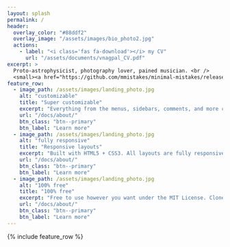 ```yaml
---
layout: splash
permalink: /
header:
  overlay_color: "#88ddf2"
  overlay_image: "/assets/images/bio_photo2.jpg"
  actions:
    - label: "<i class='fas fa-download'></i> my CV"
      url: "/assets/documents/vnagpal_CV.pdf"
excerpt: >
  Proto-astrophysicist, photography lover, pained musician. <br />
  <small><a href="https://github.com/mmistakes/minimal-mistakes/releases/tag/4.26.2">Latest release v4.26.2</a></small>
feature_row:
  - image_path: /assets/images/landing_photo.jpg
    alt: "customizable"
    title: "Super customizable"
    excerpt: "Everything from the menus, sidebars, comments, and more can be configured or set with YAML Front Matter."
    url: "/docs/about/"
    btn_class: "btn--primary"
    btn_label: "Learn more"
  - image_path: /assets/images/landing_photo.jpg
    alt: "fully responsive"
    title: "Responsive layouts"
    excerpt: "Built with HTML5 + CSS3. All layouts are fully responsive with helpers to augment your content."
    url: "/docs/about/"
    btn_class: "btn--primary"
    btn_label: "Learn more"
  - image_path: /assets/images/landing_photo.jpg
    alt: "100% free"
    title: "100% free"
    excerpt: "Free to use however you want under the MIT License. Clone it, fork it, customize it... whatever!"
    url: "/docs/about/"
    btn_class: "btn--primary"
    btn_label: "Learn more"      
---
```


{% include feature_row %}